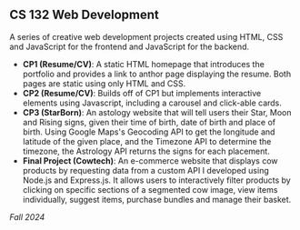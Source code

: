 ## CS 132 Web Development

A series of creative web development projects created using HTML, CSS and JavaScript for the frontend and JavaScript for the backend. 
- **CP1 (Resume/CV)**: A static HTML homepage that introduces the portfolio and provides a link to anthor page displaying the resume. Both pages are static using only HTML and CSS.
- **CP2 (Resume/CV)**: Builds off of CP1 but implements interactive elements using Javascript, including a carousel and click-able cards.
- **CP3 (StarBorn)**: An astology website that will tell users their Star, Moon and Rising signs, given their time of birth, date of birth and place of birth. Using Google Maps's Geocoding API to get the longitude and latitude of the given place, and the Timezone API to determine the timezone, the Astrology API returns the signs for each placement.
- **Final Project (Cowtech)**: An e-commerce website that displays cow products by requesting data from a custom API I developed using Node.js and Express.js. It allows users to interactively filter products by clicking on specific sections of a segmented cow image, view items individually, suggest items, purchase bundles and manage their basket.

*Fall 2024*
